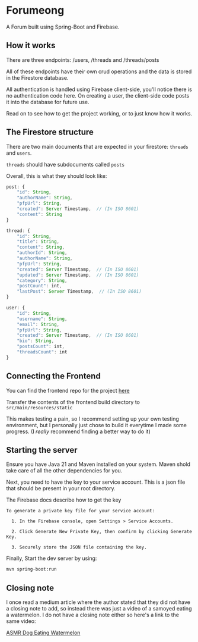 # Forumeong
A Forum built using Spring-Boot and Firebase.

## How it works

There are three endpoints: /users, /threads and /threads/posts

All of these endpoints have their own crud operations and the data is stored in the Firestore database.

All authentication is handled using Firebase client-side, you'll notice there is no authentication code here. On creating a user, the client-side code posts it into the database for future use.


Read on to see how to get the project working, or to just know how it works.

## The Firestore structure
There are two main documents that are expected in your firestore: `threads` and `users`.

`threads` should have subdocuments called `posts` 

Overall, this is what they should look like:

```js
post: {
    "id": String,
    "authorName": String,
    "pfpUrl": String,
    "created": Server Timestamp,  // (In ISO 8601) 
    "content": String
}

thread: {
    "id": String,
    "title": String,
    "content": String,
    "authorId": String,
    "authorName": String,
    "pfpUrl": String,
    "created": Server Timestamp,  // (In ISO 8601) 
    "updated": Server Timestamp,  // (In ISO 8601) 
    "category": String,
    "postCount": int,
    "lastPost": Server Timestamp,  // (In ISO 8601) 
}

user: {
    "id": String,
    "username": String,
    "email": String,
    "pfpUrl": String,
    "created": Server Timestamp,  // (In ISO 8601) 
    "bio": String,
    "postsCount": int,
    "threadsCount": int
}

```


## Connecting the Frontend

You can find the frontend repo for the project [here](https://github.com/Sunset-06/Forum-Frontend)

Transfer the contents of the frontend build directory to ```src/main/resources/static```

This makes testing a pain, so I recommend setting up your own testing environment, but I personally just chose to build it everytime I made some progress.
(I *really* recommend finding a better way to do it)


## Starting the server

Ensure you have Java 21 and Maven installed on your system. Maven shold take care of all the other dependencies for you.

Next, you need to have the key to your service account. This is a json file that should be present in your root directory.

The Firebase docs describe how to get the key

    To generate a private key file for your service account:

      1. In the Firebase console, open Settings > Service Accounts.

      2. Click Generate New Private Key, then confirm by clicking Generate Key.

      3. Securely store the JSON file containing the key.


Finally, Start the dev server by using:
```bash
mvn spring-boot:run
```

## Closing note
I once read a medium article where the author stated that they did not have a closing note to add, so instead there was just a video of a samoyed eating a watermelon. I do not have a closing note either so here's a link to the same video:

[ASMR Dog Eating Watermelon](https://www.youtube.com/watch?v=VRmksNNPua8)
